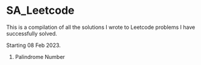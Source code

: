 # SA_Leetcode

This is a compilation of all the solutions I wrote to Leetcode problems I have successfully solved. 

Starting 08 Feb 2023.

1. Palindrome Number
